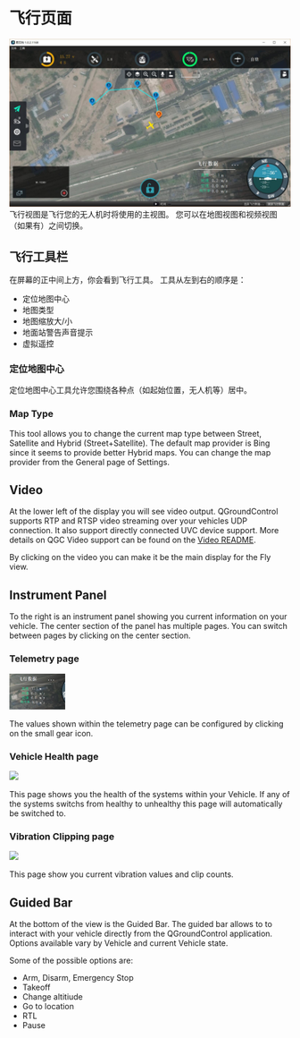 # 飞行页面

![](../QuickStart/ConnectedVehicle.jpg)
飞行视图是飞行您的无人机时将使用的主视图。 您可以在地图视图和视频视图（如果有）之间切换。

## 飞行工具栏
在屏幕的正中间上方，你会看到飞行工具。 工具从左到右的顺序是：
* 定位地图中心
* 地图类型
* 地图缩放大/小
* 地面站警告声音提示
* 虚拟遥控

### 定位地图中心
定位地图中心工具允许您围绕各种点（如起始位置，无人机等）居中。

### Map Type
This tool allows you to change the current map type between Street, Satellite and Hybrid (Street+Satellite). The default map provider is Bing since it seems to provide better Hybrid maps. You can change the map provider from the General page of Settings.

## Video
At the lower left of the display you will see video output. QGroundControl supports RTP and RTSP video streaming over your vehicles UDP connection. It also support directly connected UVC device support. More details on QGC Video support can be found on the [Video README](https://github.com/mavlink/qgroundcontrol/blob/master/src/VideoStreaming/README.md).

By clicking on the video you can make it be the main display for the Fly view.

## Instrument Panel
To the right is an instrument panel showing you current information on your vehicle. The center section of the panel has multiple pages. You can switch between pages by clicking on the center section. 

### Telemetry page

<img src="InstrumentTelemetryPage.jpg" style="width: 100px;"/>

The values shown within the telemetry page can be configured by clicking on the small gear icon.

### Vehicle Health page

<img src="InstrumentHealthPage.jpg" style="width: 100px;"/>

This page shows you the health of the systems within your Vehicle. If any of the systems switchs from healthy to unhealthy this page will automatically be switched to.

### Vibration Clipping page

<img src="InstrumentClipPage.jpg" style="width: 100px;"/>

This page show you current vibration values and clip counts.

## Guided Bar
At the bottom of the view is the Guided Bar. The guided bar allows to to interact with your vehicle directly from the QGroundControl application. Options available vary by Vehicle and current Vehicle state. 

Some of the possible options are:

* Arm, Disarm, Emergency Stop
* Takeoff
* Change altitiude
* Go to location
* RTL
* Pause
